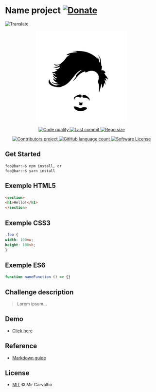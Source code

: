 # Name project  [![Donate](https://img.shields.io/badge/Donate-brightgreen.svg)](https://www.paypal.com/cgi-bin/webscr?cmd=_donations&business=BKXUAMJSNZN46&item_name=Thanks+for+Help+me%21&currency_code=BRL&source=url)

<!-- Translate -->
<a href="./README-pt-br.md">
  <img alt="Translate" src="https://img.shields.io/badge/Translate-pt--br-blue.svg">
</a>

<!-- Banner -->
<p align="center">
  <a href="" target="_blank" >
    <img alt="Banner" src="./.github/assets/brand.jpg" width="300" />
  </a>
</p>

<!-- First badges -->
<p align="center">
  <!-- Codacy -->
  <a href="https://www.codacy.com/manual/deppbrazil/repository-patterns?utm_source=github.com&amp;utm_medium=referral&amp;utm_content=deppbrazil/repository-patterns&amp;utm_campaign=Badge_Grade">
    <img alt="Code quality" src="https://api.codacy.com/project/badge/Grade/61cb2455f6ab4d809986f7d995623c3d"/>
  </a>
  <!-- Last commit -->
  <a href="https://github.com/deppbrazil/repository-patterns/commits/master">
    <img alt="Last commit" src="https://img.shields.io/github/last-commit/deppbrazil/repository-patterns.svg">
  </a>
  <!-- Repo size -->
  <a href="https://github.com/deppbrazil/repository-patterns">
    <img alt="Repo size" src="https://img.shields.io/github/repo-size/deppbrazil/repository-patterns.svg?color=brightgreen" />
  </a>
</p>

<!-- Seconds badges -->
<p align="center">
  <!-- Contributors -->
  <a href="https://github.com/deppbrazil/repository-patterns/graphs/contributors">
    <img alt="Contributors project" src="https://img.shields.io/github/contributors/deppbrazil/repository-patterns.svg?color=blue" />
  </a>
  <!-- Language count -->
  <a href="https://github.com/deppbrazil/repository-patterns">
    <img alt="GitHub language count" src="https://img.shields.io/github/languages/count/deppbrazil/repository-patterns.svg" />
  </a>
  <!-- License -->
  <a href="./LICENSE">
    <img alt="Software License" src="https://img.shields.io/badge/license-MIT-blue.svg">
  </a>
</p>

## Get Started
```console
foo@bar:~$ npm install, or
foo@bar:~$ yarn install
```

## Exemple HTML5
```html
<section>
<h1>Hello!</h1>
</section>
```

## Exemple CSS3
```css
.foo {
width: 100vw;
height: 100vh;
}
```

## Exemple ES6
```js
function nameFunction () => {}
```

## Challenge description
>Lorem ipsum...

## Demo
*   [Click here](https://www.deppbrazil.com)

## Reference 
*   [Markdown guide](https://guides.github.com/features/mastering-markdown/)

## License
*   [MIT](./LICENSE) &copy; Mir Carvalho